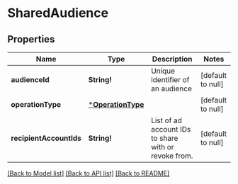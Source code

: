 # SharedAudience

## Properties
Name | Type | Description | Notes
------------ | ------------- | ------------- | -------------
**audienceId** | **String!** | Unique identifier of an audience | [default to null]
**operationType** | [***OperationType**](OperationType.md) |  | [default to null]
**recipientAccountIds** | **String!** | List of ad account IDs to share with or revoke from. | [default to null]

[[Back to Model list]](../README.md#documentation-for-models) [[Back to API list]](../README.md#documentation-for-api-endpoints) [[Back to README]](../README.md)


